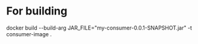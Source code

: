 # For building
docker build --build-arg JAR_FILE="my-consumer-0.0.1-SNAPSHOT.jar" -t consumer-image .
